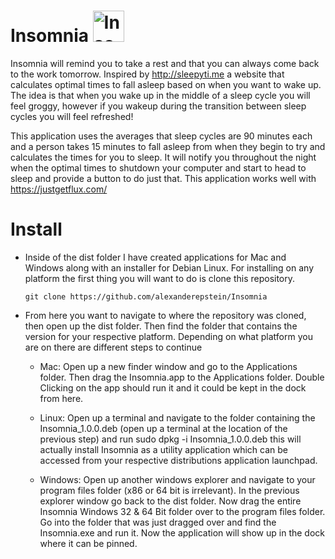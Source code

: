 # Insomnia <img src="https://github.com/alexanderepstein/Insomnia/blob/master/sleep.png" alt="Insomnia Logo" style="width:50px;height:50px;">

Insomnia will remind you to take a rest and that you can always come back to the work tomorrow.
Inspired by http://sleepyti.me a website that calculates optimal times to fall asleep based on when you want to wake up.
The idea is that when you wake up in the middle of a sleep cycle you will feel groggy, however if you wakeup during the
transition between sleep cycles you will feel refreshed!

This application uses the averages that sleep cycles are 90 minutes each and a person takes 15 minutes to fall asleep from when they begin to try and calculates the times for you to sleep. It will notify you throughout the night when the optimal times to shutdown your computer and start to head to sleep and provide a button to do just that. This application works well with https://justgetflux.com/  


# Install

* Inside of the dist folder I have created applications for Mac and Windows along with an installer for Debian Linux. For installing on any platform the first thing you will want to do is clone this repository.

      git clone https://github.com/alexanderepstein/Insomnia
* From here you want to navigate to where the repository was cloned, then open up the dist folder. Then find the folder that contains the version for your respective platform.  Depending on what platform you are on there are different steps to continue

    * Mac: Open up a new finder window and go to the Applications folder. Then drag the Insomnia.app to the Applications folder. Double Clicking on the app should run it and it could be kept in the dock from here.

    * Linux: Open up a terminal and navigate to the folder containing the Insomnia_1.0.0.deb (open up a terminal at the location of the previous step) and run
            sudo dpkg -i Insomnia_1.0.0.deb
    this will actually install Insomnia as a utility application which can be accessed from your respective distributions application launchpad.

    * Windows: Open up another windows explorer and navigate to your program files folder (x86 or 64 bit is irrelevant). In the previous explorer window go back to the dist folder. Now drag the entire Insomnia Windows 32 & 64 Bit folder over to the program files folder. Go into the folder that was just dragged over and find the Insomnia.exe and run it. Now the application will show up in the dock where it can be pinned.
